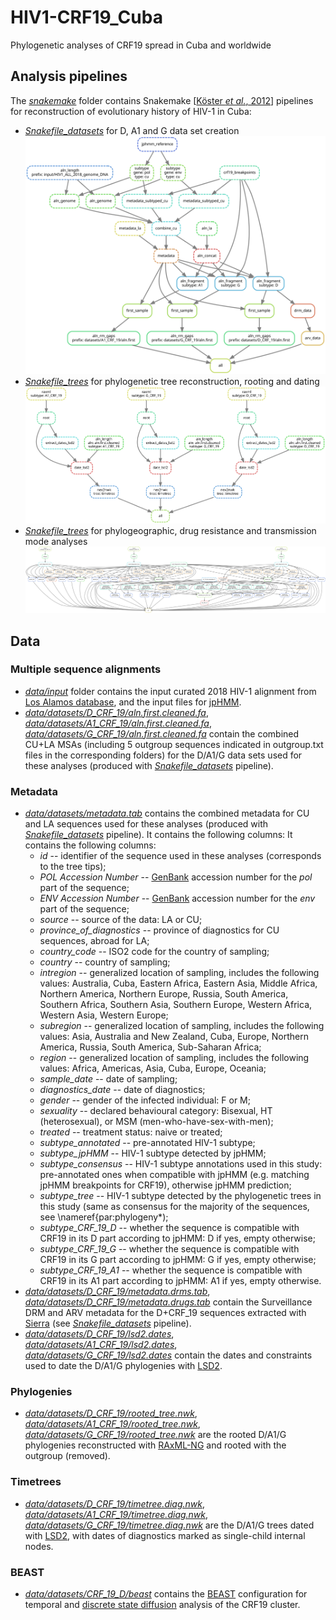 # HIV1-CRF19_Cuba
Phylogenetic analyses of CRF19 spread in Cuba and worldwide

## Analysis pipelines

The [*snakemake*](snakemake) folder contains Snakemake [[Köster *et al.*, 2012](https://doi.org/10.1093/bioinformatics/bts480)] pipelines
for reconstruction of evolutionary history of HIV-1 in Cuba:
* [*Snakefile_datasets*](snakemake/Snakefile_datasets) for D, A1 and G data set creation
![pipeline visualisation](snakemake/pipeline_datasets.svg)
* [*Snakefile_trees*](snakemake/Snakefile_trees) for phylogenetic tree reconstruction, rooting and dating
![pipeline visualisation](snakemake/pipeline_trees.svg)
* [*Snakefile_trees*](snakemake/Snakefile_acr) for phylogeographic, drug resistance and transmission mode analyses
![pipeline visualisation](snakemake/pipeline_acr.svg)

## Data
### Multiple sequence alignments
* [*data/input*](data/input) folder contains the input curated 2018 HIV-1 alignment from [Los Alamos database](https://www.hiv.lanl.gov/content/sequence/NEWALIGN/align.html),
and the input files for [jpHMM](http://jphmm.gobics.de/).
* [*data/datasets/D_CRF_19/aln.first.cleaned.fa*](data/datasets/D_CRF_19/aln.first.cleaned.fa), 
[*data/datasets/A1_CRF_19/aln.first.cleaned.fa*](data/datasets/A1_CRF_19/aln.first.cleaned.fa), 
[*data/datasets/G_CRF_19/aln.first.cleaned.fa*](data/datasets/G_CRF_19/aln.first.cleaned.fa) contain the combined CU+LA MSAs (including 5 outgroup sequences indicated in outgroup.txt files in the corresponding folders) for the D/A1/G data sets used for these analyses (produced with [*Snakefile_datasets*](snakemake/Snakefile_datasets) pipeline).
### Metadata
* [*data/datasets/metadata.tab*](data/datasets/metadata.tab) contains the combined metadata for CU and LA sequences used for these analyses (produced with [*Snakefile_datasets*](snakemake/Snakefile_datasets) pipeline). It contains the following columns:
It contains the following columns:
	* *id* -- identifier of the sequence used in these analyses (corresponds to the tree tips);
	* *POL Accession Number* -- [GenBank](https://www.ncbi.nlm.nih.gov/genbank/) accession number for the *pol* part of the sequence;
	* *ENV Accession Number* -- [GenBank](https://www.ncbi.nlm.nih.gov/genbank/) accession number for the *env* part of the sequence;
	* *source* -- source of the data: LA or CU;
	* *province\_of\_diagnostics* -- province of diagnostics for CU sequences, abroad for LA;
	* *country\_code* -- ISO2 code for the country of sampling;
	* *country* -- country of sampling;
	* *intregion* -- generalized location of sampling, includes the following values: Australia, Cuba, Eastern Africa, Eastern Asia, Middle Africa, Northern America, Northern Europe, Russia, South America, Southern Africa, Southern Asia, Southern Europe, Western Africa, Western Asia, Western Europe;
	* *subregion* -- generalized location of sampling, includes the following values: Asia, Australia and New Zealand, Cuba, Europe, Northern America, Russia, South America, Sub-Saharan Africa; 
	* *region* -- generalized location of sampling, includes the following values: Africa, Americas, Asia, Cuba, Europe, Oceania;	
	* *sample\_date* -- date of sampling;
	* *diagnostics\_date* -- date of diagnostics;
	* *gender* -- gender of the infected individual: F or M;
	* *sexuality*	-- declared behavioural category: Bisexual, HT (heterosexual), or MSM (men-who-have-sex-with-men);
	* *treated* -- treatment status: naive or treated;
	* *subtype\_annotated* -- pre-annotated HIV-1 subtype;
	* *subtype\_jpHMM* -- HIV-1 subtype detected by jpHMM;
	* *subtype\_consensus* -- HIV-1 subtype annotations used in this study: pre-annotated ones when compatible with jpHMM (e.g. matching jpHMM breakpoints for CRF19), otherwise jpHMM prediction;
	* *subtype\_tree* -- HIV-1 subtype detected by the phylogenetic trees in this study (same as consensus for the majority of the sequences, see \nameref{par:phylogeny*);
	* *subtype\_CRF\_19\_D* -- whether the sequence is compatible with CRF19 in its D part according to jpHMM: D if yes, empty otherwise;
	* *subtype\_CRF\_19\_G* -- whether the sequence is compatible with CRF19 in its G part according to jpHMM: G if yes, empty otherwise;
	* *subtype\_CRF\_19\_A1* -- whether the sequence is compatible with CRF19 in its A1 part according to jpHMM: A1 if yes, empty otherwise.
* [*data/datasets/D_CRF_19/metadata.drms.tab*](data/datasets/D_CRF_19/metadata.drms.tab), [*data/datasets/D_CRF_19/metadata.drugs.tab*](data/datasets/D_CRF_19/metadata.drugs.tab) contain the Surveillance DRM and ARV metadata for the D+CRF_19 sequences 
extracted with [Sierra](https://hivdb.stanford.edu/page/webservice/) (see [*Snakefile_datasets*](snakemake/Snakefile_datasets) pipeline).
* [*data/datasets/D_CRF_19/lsd2.dates*](data/datasets/D_CRF_19/lsd2.dates), 
[*data/datasets/A1_CRF_19/lsd2.dates*](data/datasets/A1_CRF_19/lsd2.dates), 
[*data/datasets/G_CRF_19/lsd2.dates*](data/datasets/G_CRF_19/lsd2.dates) contain the dates and constraints used to date the D/A1/G phylogenies with [LSD2](https://github.com/tothuhien/lsd2).

### Phylogenies
* [*data/datasets/D_CRF_19/rooted_tree.nwk*](data/datasets/D_CRF_19/rooted_tree.nwk), 
[*data/datasets/A1_CRF_19/rooted_tree.nwk*](data/datasets/A1_CRF_19/rooted_tree.nwk), 
[*data/datasets/G_CRF_19/rooted_tree.nwk*](data/datasets/G_CRF_19/rooted_tree.nwk) are the rooted D/A1/G phylogenies reconstructed with [RAxML-NG](https://github.com/amkozlov/raxml-ng) and rooted with the outgroup (removed).


### Timetrees
* [*data/datasets/D_CRF_19/timetree.diag.nwk*](data/datasets/D_CRF_19/timetree.diag.nwk), 
[*data/datasets/A1_CRF_19/timetree.diag.nwk*](data/datasets/A1_CRF_19/timetree.diag.nwk), 
[*data/datasets/G_CRF_19/timetree.diag.nwk*](data/datasets/G_CRF_19/timetree.diag.nwk) are the D/A1/G trees dated with [LSD2](https://github.com/tothuhien/lsd2), with dates of diagnostics marked as single-child internal nodes.


### BEAST
* [*data/datasets/CRF_19_D/beast*](data/datasets/CRF_19_D/beast) contains the [BEAST](https://beast.community/index.html) configuration for temporal and [discrete state diffusion](https://beast.community/workshop_discrete_diffusion) analysis of the CRF19 cluster.
